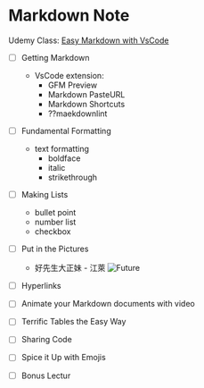 # Markdown Note
Udemy Class:
[Easy Markdown with VsCode](https://www.udemy.com/easy-markdown-with-vs-code/learn/v4/content "")
- [ ] Getting Markdown
  * VsCode extension:
    * GFM Preview
    * Markdown PasteURL
    * Markdown Shortcuts
    * ??maekdownlint
- [ ] Fundamental Formatting
  * text formatting
    * boldface
    * italic
    * strikethrough
- [ ] Making Lists
  * bullet point
  * number list
  * checkbox
- [ ] Put in the Pictures
  * 好先生大正妹 - 江萊
  ![Future](http://img.alicdn.com/imgextra/i1/1715962537/TB2mcaOqXXXXXcEXXXXXXXXXXXX_!!1715962537.png "pretty hot")  
- [ ] Hyperlinks

- [ ] Animate your Markdown documents with video

- [ ] Terrific Tables the Easy Way

- [ ] Sharing Code

- [ ] Spice it Up with Emojis

- [ ] Bonus Lectur